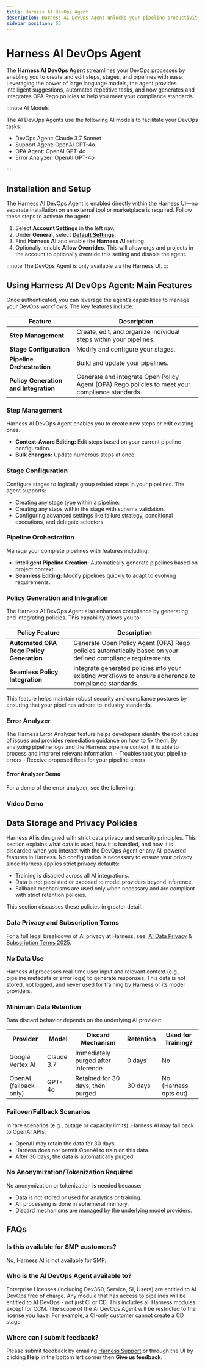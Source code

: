```yaml
---
title: Harness AI DevOps Agent
description: Harness AI DevOps Agent unlocks your pipeline productivity.
sidebar_position: 53
---
```

# Harness AI DevOps Agent

The **Harness AI DevOps Agent** streamlines your DevOps processes by enabling you to create and edit steps, stages, and pipelines with ease. Leveraging the power of large language models, the agent provides intelligent suggestions, automates repetitive tasks, and now generates and integrates OPA Rego policies to help you meet your compliance standards.

:::note AI Models

The AI DevOps Agents use the following AI models to facilitate your DevOps tasks:

- DevOps Agent: Claude 3.7 Sonnet
- Support Agent: OpenAI GPT-4o
- OPA Agent: OpenAI GPT-4o
- Error Analyzer: OpenAI GPT-4o

:::

## Installation and Setup

The Harness AI DevOps Agent is enabled directly within the Harness UI—no separate installation on an external tool or marketplace is required. Follow these steps to activate the agent:

1. Select **Account Settings** in the left nav. 
2. Under **General**, select [**Default Settings**](/docs/platform/settings/default-settings).
3. Find **Harness AI** and enable the **Harness AI** setting. 
4. Optionally, enable **Allow Overrides**. This will allow orgs and projects in the account to optionally override this setting and disable the agent.

:::note
The DevOps Agent is only available via the Harness UI.
:::

## Using Harness AI DevOps Agent: Main Features

Once authenticated, you can leverage the agent’s capabilities to manage your DevOps workflows. The key features include:

| **Feature**                            | **Description**                                                                                                       |
|----------------------------------------|-----------------------------------------------------------------------------------------------------------------------|
| **Step Management**                    | Create, edit, and organize individual steps within your pipelines.                                                   |
| **Stage Configuration**                | Modify and configure your stages.                                              |
| **Pipeline Orchestration**             | Build and update your pipelines.                                 |
| **Policy Generation and Integration**  | Generate and integrate Open Policy Agent (OPA) Rego policies to meet your compliance standards.                        |

### Step Management

Harness AI DevOps Agent enables you to create new steps or edit existing ones.

- **Context-Aware Editing:** Edit steps based on your current pipeline configuration.
- **Bulk changes:** Update numerous steps at once. 

### Stage Configuration

Configure stages to logically group related steps in your pipelines. The agent supports:

- Creating any stage type within a pipeline.
- Creating any steps within the stage with schema validation.
- Configuring advanced settings like failure strategy, conditional executions, and delegate selectors.

### Pipeline Orchestration

Manage your complete pipelines with features including:

- **Intelligent Pipeline Creation:** Automatically generate pipelines based on project context.
- **Seamless Editing:** Modify pipelines quickly to adapt to evolving requirements.

### Policy Generation and Integration

The Harness AI DevOps Agent also enhances compliance by generating and integrating policies. This capability allows you to:

| **Policy Feature**                        | **Description**                                                                                             |
|-------------------------------------------|-------------------------------------------------------------------------------------------------------------|
| **Automated OPA Rego Policy Generation**  | Generate Open Policy Agent (OPA) Rego policies automatically based on your defined compliance requirements.  |
| **Seamless Policy Integration**           | Integrate generated policies into your existing workflows to ensure adherence to compliance standards.      |

This feature helps maintain robust security and compliance postures by ensuring that your pipelines adhere to industry standards.

### Error Analyzer

The Harness Error Analyzer feature helps developers identify the root cause of issues and provides remediation guidance on how to fix them. By analyzing pipeline logs and the Harness pipeline context, it is able to process and interpret relevant information.
    - Troubleshoot your pipeline errors
    - Receive proposed fixes for your pipeline errors

#### Error Analyzer Demo

For a demo of the error analyzer, see the following:

<DocVideo src="https://www.loom.com/share/f4ae8141f74c4b8f9e80b174acaee7d2?sid=73a0dd74-0a5e-4fd5-9f5c-b776d2985604" />

### Video Demo

<DocVideo src="https://www.loom.com/share/b07b9609119f4168b948739154d9a863?sid=d5fd1172-569f-4e59-b2dc-867b551ba108" title="AI DevOps Agent Demo" />

## Data Storage and Privacy Policies

Harness AI is designed with strict data privacy and security principles. This section explains what data is used, how it is handled, and how it is discarded when you interact with the DevOps Agent or any AI-powered features in Harness. No configuration is necessary to ensure your privacy since Harness applies strict privacy defaults:

- Training is disabled across all AI integrations.
- Data is not persisted or exposed to model providers beyond inference.
- Fallback mechanisms are used only when necessary and are compliant with strict retention policies.

This section discusses these policies in greater detail. 

### Data Privacy and Subscription Terms

For a full legal breakdown of AI privacy at Harness, see: [AI Data Privacy](https://www.harness.io/legal/harness-ai-data-privacy) & [Subscription Terms 2025](https://www.harness.io/legal/subscription-terms-2025).

### No Data Use

Harness AI processes real-time user input and relevant context (e.g., pipeline metadata or error logs) to generate responses. This data is not stored, not logged, and never used for training by Harness or its model providers.

### Minimum Data Retention

Data discard behavior depends on the underlying AI provider:

| **Provider**           | **Model**        | **Discard Mechanism**              | **Retention** | **Used for Training?** |
| ---------------------- | ---------------- | ---------------------------------- | ------------- | ---------------------- |
| Google Vertex AI       | Claude 3.7       | Immediately purged after inference | 0 days        | No                     |
| OpenAI (fallback only) | GPT-4o           | Retained for 30 days, then purged  | 30 days       | No (Harness opts out)  |

### Failover/Fallback Scenarios

In rare scenarios (e.g., outage or capacity limits), Harness AI may fall back to OpenAI APIs:

- OpenAI may retain the data for 30 days.
- Harness does not permit OpenAI to train on this data.
- After 30 days, the data is automatically purged.

### No Anonymization/Tokenization Required

No anonymization or tokenization is needed because:

- Data is not stored or used for analytics or training.
- All processing is done in ephemeral memory.
- Discard mechanisms are managed by the underlying model providers.

## FAQs

### Is this available for SMP customers?

No, Harness AI is not available for SMP.

### Who is the AI DevOps Agent available to?

Enterprise Licenses (including Dev360, Service, SI, Users) are entitled to AI DevOps free of charge. Any module that has access to pipelines will be entitled to AI DevOps - not just CI or CD. This includes all Harness modules except for CCM. The scope of the AI DevOps Agent will be restricted to the license you have. For example, a CI-only customer cannot create a CD stage.

### Where can I submit feedback?

Please submit feedback by emailing [Harness Support](mailto:support@harness.io) or through the UI by clicking **Help** in the bottom left corner then **Give us feedback**.